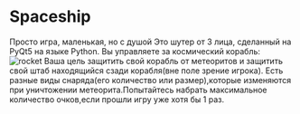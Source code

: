 # Spaceship
Просто игра, маленькая, но с душой
Это шутер от 3 лица, сделанный на PyQt5 на языке Python.
Вы управляете за космический корабль:
![rocket](https://user-images.githubusercontent.com/103449749/162803443-37ada594-5367-4932-a358-347cafa7dd76.png)
Ваша цель защитить свой корабль от метеоритов и защитить свой штаб находящийся сзади корабля(вне поле зрение игрока).
Есть разные виды снаряда(его количество или размер),которые изменяются при уничтожении метеорита.Попытайтесь набрать 
максимальное количество очков,если прошли игру уже хотя бы 1 раз.
